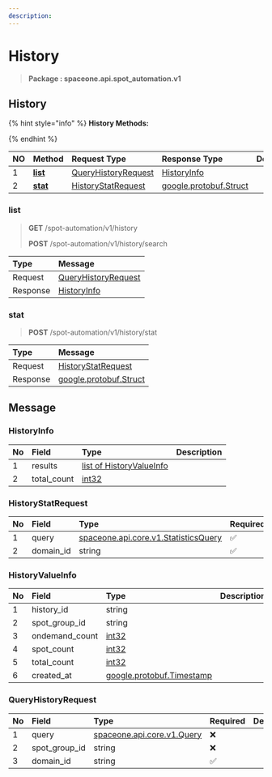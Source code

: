 ```yaml
---
description:  
---
```

# History

>  **Package : spaceone.api.spot_automation.v1**

## History

{% hint style="info" %}
**History Methods:**

{%  endhint %}


| NO |  Method | Request Type | Response Type | Description |
| :--- | :--- | :--- | :--- | :--- |
| 1 | [**list**](history.md#list)|   [QueryHistoryRequest](history.md#queryhistoryrequest) |   [HistoryInfo](history.md#historyinfo) |  |
| 2 | [**stat**](history.md#stat)|   [HistoryStatRequest](history.md#historystatrequest) |  [google.protobuf.Struct](https://github.com/protocolbuffers/protobuf/blob/master/src/google/protobuf/struct.proto)|  | 
 

 
### list
> **GET** /spot-automation/v1/history
>
> **POST** /spot-automation/v1/history/search



| Type | Message |
| :--- | :--- |
| Request | [QueryHistoryRequest](history.md#queryhistoryrequest) |
| Response |  [HistoryInfo](history.md#historyinfo)  |
 
 

 
### stat
> **POST** /spot-automation/v1/history/stat
>


| Type | Message |
| :--- | :--- |
| Request | [HistoryStatRequest](history.md#historystatrequest) |
| Response | [google.protobuf.Struct](https://github.com/protocolbuffers/protobuf/blob/master/src/google/protobuf/struct.proto) |


## 

## Message

### HistoryInfo
| No | Field | Type |  Description |
| :--- | :--- | :--- | :--- |
| 1 | results |[list of HistoryValueInfo](history.md#historyvalueinfo) | |
| 2 | total_count |[int32](https://github.com/protocolbuffers/protobuf/blob/master/src/google/protobuf/type.proto) | |

### HistoryStatRequest
| No | Field | Type | Required | Description |
| :--- | :--- | :--- | :--- | :--- |
| 1 | query |[spaceone.api.core.v1.StatisticsQuery](https://spaceone-dev.gitbook.io/api-reference/common-v1/statistics-query)|✅| |
| 2 | domain_id |string|✅| |

### HistoryValueInfo
| No | Field | Type |  Description |
| :--- | :--- | :--- | :--- |
| 1 | history_id |string | |
| 2 | spot_group_id |string | |
| 3 | ondemand_count |[int32](https://github.com/protocolbuffers/protobuf/blob/master/src/google/protobuf/type.proto) | |
| 4 | spot_count |[int32](https://github.com/protocolbuffers/protobuf/blob/master/src/google/protobuf/type.proto) | |
| 5 | total_count |[int32](https://github.com/protocolbuffers/protobuf/blob/master/src/google/protobuf/type.proto) | |
| 6 | created_at |[google.protobuf.Timestamp](https://github.com/protocolbuffers/protobuf/blob/master/src/google/protobuf/timestamp.proto) | |

### QueryHistoryRequest
| No | Field | Type | Required | Description |
| :--- | :--- | :--- | :--- | :--- |
| 1 | query |[spaceone.api.core.v1.Query](https://spaceone-dev.gitbook.io/api-reference/common-v1/search-query)|❌| |
| 2 | spot_group_id |string|❌| |
| 3 | domain_id |string|✅| |
